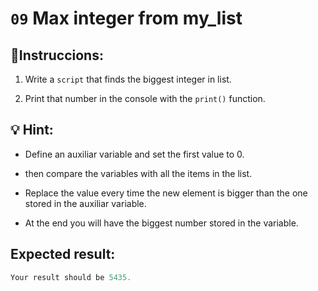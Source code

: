 # `09` Max integer from my_list

## 📝Instruccions:

1. Write a `script` that finds the biggest integer in list.

2. Print that number in the console with the `print()` function.


## 💡 Hint:


- Define an auxiliar variable and set the first value to 0.

- then compare the variables with all the items in the list.

- Replace the value every time the new element is bigger than the one stored in the auxiliar variable.

- At the end you will have the biggest number stored in the variable.

## Expected result:

 ```py
Your result should be 5435.
```
